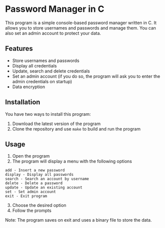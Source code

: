 # Password Manager in C

This program is a simple console-based password manager written in C.
It allows you to store usernames and passwords and manage them.
You can also set an admin account to protect your data.

## Features

- Store usernames and passwords
- Display all credentials
- Update, search and delete credentials
- Set an admin account (if you do so, the program will ask you to enter the admin credentials on startup)
- Data encryption

## Installation

You have two ways to install this program:
1. Download the latest version of the program
2. Clone the repository and use `make` to build and run the program

## Usage

1. Open the program
2. The program will display a menu with the following options

```
add - Insert a new password
display - Display all passwords
search - Search an account by username
delete - Delete a password
update - Update an existing account
set - Set admin account
exit - Exit program
```

3. Choose the desired option
4. Follow the prompts

Note: The program saves on exit and uses a binary file to store the data.